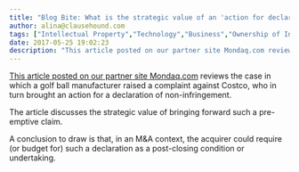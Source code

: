 ```yaml
---
title: "Blog Bite: What is the strategic value of an 'action for declaration of non-infringement?'"
author: alina@clausehound.com
tags: ["Intellectual Property","Technology","Business","Ownership of Intellectual Property","Infringement of Third Party Intellectual Property","Intellectual Property Transfer","Litigation","IP Transfer","Blog Bites","Mondaq","USA","Canada (General)"]
date: 2017-05-25 19:02:23
description: "This article posted on our partner site Mondaq.com reviews the case in which a golf ball manufacturer raised a complaint against Costco, who in turn brought an action for a declaration of non-infrin..."
---
```


[This article posted on our partner site Mondaq.com](http://www.mondaq.com/canada/x/597584/Patent/Golf+Ball+Technology+And+A+Declaration+Of+NonInfringement) reviews the case in which a golf ball manufacturer raised a complaint against Costco, who in turn brought an action for a declaration of non-infringement.

The article discusses the strategic value of bringing forward such a pre-emptive claim.

A conclusion to draw is that, in an M&A context, the acquirer could require (or budget for) such a declaration as a post-closing condition or undertaking.
